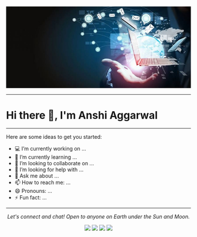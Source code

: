
<p align="center"><img src="https://github.com/anshi-a2/anshi-a2/blob/main/back.jpg"></p>
<hr>
<p align="center"><h1>Hi there 👋, I'm Anshi Aggarwal</h1></p>
<hr>

Here are some ideas to get you started:

- 💻 I’m currently working on ...
- 🌱 I’m currently learning ...
- 👯 I’m looking to collaborate on ...
- 🤔 I’m looking for help with ...
- 💬 Ask me about ...
- 📫 How to reach me: ...
- 😄 Pronouns: ...
- ⚡ Fun fact: ...

<hr>
<p align="center">
  <i>Let's connect and chat! Open to anyone on Earth under the Sun and Moon.</i>
<p align="center">
    <a href="https://www.linkedin.com/in/anshi-aggarwal-0189151a8/" alt="Linkedin"><img src="https://github.com/imdhruv99/imdhruv99/blob/master/readme/linkedin.png"></a>
    <a href="https://www.instagram.com/anshi.aggarwal.35/" alt="Instagram"><img src="https://github.com/imdhruv99/imdhruv99/blob/master/readme/insta.png"></a>
    <a href="https://www.facebook.com/anshi.aggarwal.35" alt="Facebook"><img src="https://github.com/imdhruv99/imdhruv99/blob/master/readme/facebook.png"></a>
    <a href="https://github.com/Anshi-a2" alt="GitHub"><img src="https://github.com/imdhruv99/imdhruv99/blob/master/readme/github.png"></a>
</p>
  
</p>

